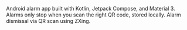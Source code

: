 Android alarm app built with Kotlin, Jetpack Compose, and Material 3.
Alarms only stop when you scan the right QR code, stored locally.
Alarm dismissal via QR scan using ZXing.
